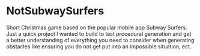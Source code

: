 # NotSubwaySurfers
Short Christmas game based on the popular mobile app Subway Surfers. Just a quick project I wanted to build to test procedural generation and get a better understanding of everything you need to consider when generating obstacles like ensuring you do not get put into an impossible situation, ect.   
